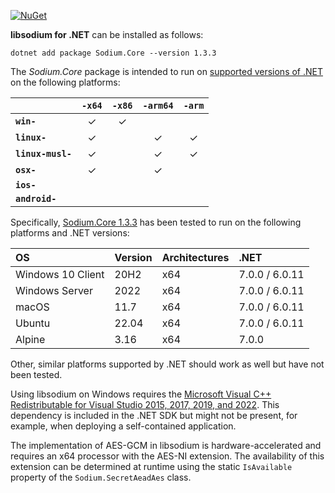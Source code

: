 [![NuGet](https://img.shields.io/nuget/vpre/Sodium.Core)](https://www.nuget.org/packages/Sodium.Core/1.3.3)

**libsodium for .NET** can be installed as follows:

    dotnet add package Sodium.Core --version 1.3.3

The *Sodium.Core* package is intended to run on
[supported versions of .NET](https://dotnet.microsoft.com/en-us/platform/support/policy/dotnet-core)
on the following platforms:

|                       | `-x64`   | `-x86`   | `-arm64` | `-arm`   |
|:----------------------|:--------:|:--------:|:--------:|:--------:|
| **`win-`**            | &check;  | &check;  |          |          |
| **`linux-`**          | &check;  |          | &check;  | &check;  |
| **`linux-musl-`**     | &check;  |          | &check;  | &check;  |
| **`osx-`**            | &check;  |          | &check;  |          |
| **`ios-`**            |          |          |          |          |
| **`android-`**        |          |          |          |          |

Specifically,
[Sodium.Core 1.3.3](https://www.nuget.org/packages/Sodium.Core/1.3.3)
has been tested to run on the following platforms and .NET versions:

| OS                   | Version  | Architectures | .NET            |
|:-------------------- |:-------- |:------------- |:--------------- |
| Windows 10 Client    | 20H2     | x64           | 7.0.0 / 6.0.11  |
| Windows Server       | 2022     | x64           | 7.0.0 / 6.0.11  |
| macOS                | 11.7     | x64           | 7.0.0 / 6.0.11  |
| Ubuntu               | 22.04    | x64           | 7.0.0 / 6.0.11  |
| Alpine               | 3.16     | x64           | 7.0.0           |

Other, similar platforms supported by .NET should work as well but have not been tested.

Using libsodium on Windows requires the
[Microsoft Visual C++ Redistributable for Visual Studio 2015, 2017, 2019, and 2022](https://support.microsoft.com/en-us/help/2977003/the-latest-supported-visual-c-downloads).
This dependency is included in the .NET SDK but might
not be present, for example, when deploying a self-contained application.

The implementation of AES-GCM in libsodium is hardware-accelerated and requires an
x64 processor with the AES-NI extension. The availability of this extension can
be determined at runtime using the static `IsAvailable` property of the
`Sodium.SecretAeadAes` class.
